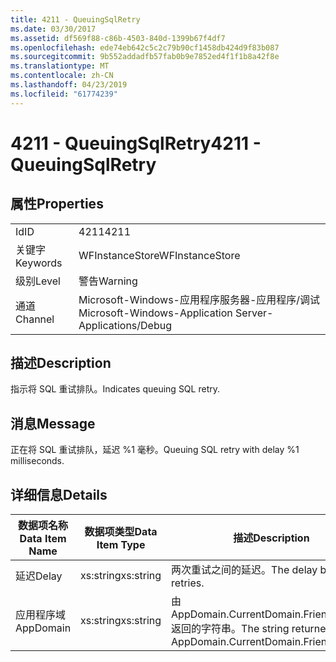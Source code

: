 ```yaml
---
title: 4211 - QueuingSqlRetry
ms.date: 03/30/2017
ms.assetid: df569f88-c86b-4503-840d-1399b67f4df7
ms.openlocfilehash: ede74eb642c5c2c79b90cf1458db424d9f83b087
ms.sourcegitcommit: 9b552addadfb57fab0b9e7852ed4f1f1b8a42f8e
ms.translationtype: MT
ms.contentlocale: zh-CN
ms.lasthandoff: 04/23/2019
ms.locfileid: "61774239"
---
```

# <a name="4211---queuingsqlretry"></a><span data-ttu-id="30e4c-102">4211 - QueuingSqlRetry</span><span class="sxs-lookup"><span data-stu-id="30e4c-102">4211 - QueuingSqlRetry</span></span>
## <a name="properties"></a><span data-ttu-id="30e4c-103">属性</span><span class="sxs-lookup"><span data-stu-id="30e4c-103">Properties</span></span>  
  
|||  
|-|-|  
|<span data-ttu-id="30e4c-104">Id</span><span class="sxs-lookup"><span data-stu-id="30e4c-104">ID</span></span>|<span data-ttu-id="30e4c-105">4211</span><span class="sxs-lookup"><span data-stu-id="30e4c-105">4211</span></span>|  
|<span data-ttu-id="30e4c-106">关键字</span><span class="sxs-lookup"><span data-stu-id="30e4c-106">Keywords</span></span>|<span data-ttu-id="30e4c-107">WFInstanceStore</span><span class="sxs-lookup"><span data-stu-id="30e4c-107">WFInstanceStore</span></span>|  
|<span data-ttu-id="30e4c-108">级别</span><span class="sxs-lookup"><span data-stu-id="30e4c-108">Level</span></span>|<span data-ttu-id="30e4c-109">警告</span><span class="sxs-lookup"><span data-stu-id="30e4c-109">Warning</span></span>|  
|<span data-ttu-id="30e4c-110">通道</span><span class="sxs-lookup"><span data-stu-id="30e4c-110">Channel</span></span>|<span data-ttu-id="30e4c-111">Microsoft-Windows-应用程序服务器-应用程序/调试</span><span class="sxs-lookup"><span data-stu-id="30e4c-111">Microsoft-Windows-Application Server-Applications/Debug</span></span>|  
  
## <a name="description"></a><span data-ttu-id="30e4c-112">描述</span><span class="sxs-lookup"><span data-stu-id="30e4c-112">Description</span></span>  
 <span data-ttu-id="30e4c-113">指示将 SQL 重试排队。</span><span class="sxs-lookup"><span data-stu-id="30e4c-113">Indicates queuing SQL retry.</span></span>  
  
## <a name="message"></a><span data-ttu-id="30e4c-114">消息</span><span class="sxs-lookup"><span data-stu-id="30e4c-114">Message</span></span>  
 <span data-ttu-id="30e4c-115">正在将 SQL 重试排队，延迟 %1 毫秒。</span><span class="sxs-lookup"><span data-stu-id="30e4c-115">Queuing SQL retry with delay %1 milliseconds.</span></span>  
  
## <a name="details"></a><span data-ttu-id="30e4c-116">详细信息</span><span class="sxs-lookup"><span data-stu-id="30e4c-116">Details</span></span>  
  
|<span data-ttu-id="30e4c-117">数据项名称</span><span class="sxs-lookup"><span data-stu-id="30e4c-117">Data Item Name</span></span>|<span data-ttu-id="30e4c-118">数据项类型</span><span class="sxs-lookup"><span data-stu-id="30e4c-118">Data Item Type</span></span>|<span data-ttu-id="30e4c-119">描述</span><span class="sxs-lookup"><span data-stu-id="30e4c-119">Description</span></span>|  
|--------------------|--------------------|-----------------|  
|<span data-ttu-id="30e4c-120">延迟</span><span class="sxs-lookup"><span data-stu-id="30e4c-120">Delay</span></span>|<span data-ttu-id="30e4c-121">xs:string</span><span class="sxs-lookup"><span data-stu-id="30e4c-121">xs:string</span></span>|<span data-ttu-id="30e4c-122">两次重试之间的延迟。</span><span class="sxs-lookup"><span data-stu-id="30e4c-122">The delay between retries.</span></span>|  
|<span data-ttu-id="30e4c-123">应用程序域</span><span class="sxs-lookup"><span data-stu-id="30e4c-123">AppDomain</span></span>|<span data-ttu-id="30e4c-124">xs:string</span><span class="sxs-lookup"><span data-stu-id="30e4c-124">xs:string</span></span>|<span data-ttu-id="30e4c-125">由 AppDomain.CurrentDomain.FriendlyName 返回的字符串。</span><span class="sxs-lookup"><span data-stu-id="30e4c-125">The string returned by AppDomain.CurrentDomain.FriendlyName.</span></span>|
